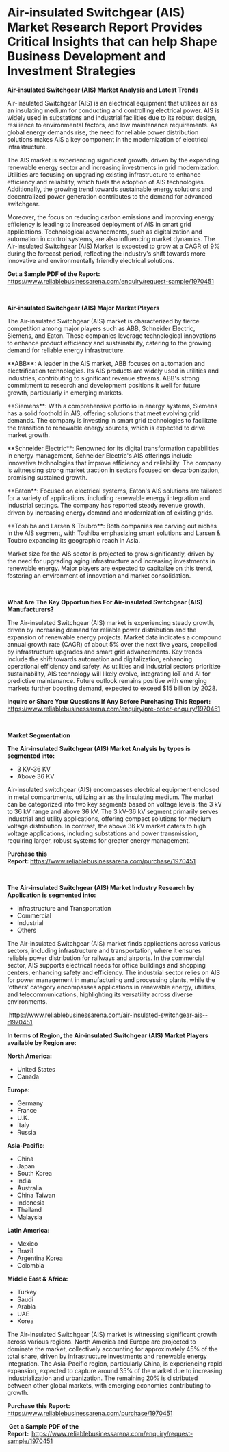<p><h1>Air-insulated Switchgear (AIS) Market Research Report Provides Critical Insights that can help Shape Business Development and Investment Strategies</h1></p><p><strong>Air-insulated Switchgear (AIS) Market Analysis and Latest Trends</strong></p>
<p><p>Air-insulated Switchgear (AIS) is an electrical equipment that utilizes air as an insulating medium for conducting and controlling electrical power. AIS is widely used in substations and industrial facilities due to its robust design, resilience to environmental factors, and low maintenance requirements. As global energy demands rise, the need for reliable power distribution solutions makes AIS a key component in the modernization of electrical infrastructure.</p><p>The AIS market is experiencing significant growth, driven by the expanding renewable energy sector and increasing investments in grid modernization. Utilities are focusing on upgrading existing infrastructure to enhance efficiency and reliability, which fuels the adoption of AIS technologies. Additionally, the growing trend towards sustainable energy solutions and decentralized power generation contributes to the demand for advanced switchgear.</p><p>Moreover, the focus on reducing carbon emissions and improving energy efficiency is leading to increased deployment of AIS in smart grid applications. Technological advancements, such as digitalization and automation in control systems, are also influencing market dynamics. The Air-insulated Switchgear (AIS) Market is expected to grow at a CAGR of 9% during the forecast period, reflecting the industry's shift towards more innovative and environmentally friendly electrical solutions.</p></p>
<p><strong>Get a Sample PDF of the Report:&nbsp;</strong> <a href="https://www.reliablebusinessarena.com/enquiry/request-sample/1970451?utm_campaign=2999&utm_medium=2&utm_source=Github&utm_content=ia&utm_term=16042025&utm_id=air-insulated-switchgear-ais">https://www.reliablebusinessarena.com/enquiry/request-sample/1970451</a></p>
<p>&nbsp;</p>
<p><strong>Air-insulated Switchgear (AIS) Major Market Players</strong></p>
<p><p>The Air-insulated Switchgear (AIS) market is characterized by fierce competition among major players such as ABB, Schneider Electric, Siemens, and Eaton. These companies leverage technological innovations to enhance product efficiency and sustainability, catering to the growing demand for reliable energy infrastructure.</p><p>**ABB**: A leader in the AIS market, ABB focuses on automation and electrification technologies. Its AIS products are widely used in utilities and industries, contributing to significant revenue streams. ABB's strong commitment to research and development positions it well for future growth, particularly in emerging markets.</p><p>**Siemens**: With a comprehensive portfolio in energy systems, Siemens has a solid foothold in AIS, offering solutions that meet evolving grid demands. The company is investing in smart grid technologies to facilitate the transition to renewable energy sources, which is expected to drive market growth.</p><p>**Schneider Electric**: Renowned for its digital transformation capabilities in energy management, Schneider Electric's AIS offerings include innovative technologies that improve efficiency and reliability. The company is witnessing strong market traction in sectors focused on decarbonization, promising sustained growth.</p><p>**Eaton**: Focused on electrical systems, Eaton's AIS solutions are tailored for a variety of applications, including renewable energy integration and industrial settings. The company has reported steady revenue growth, driven by increasing energy demand and modernization of existing grids.</p><p>**Toshiba and Larsen & Toubro**: Both companies are carving out niches in the AIS segment, with Toshiba emphasizing smart solutions and Larsen & Toubro expanding its geographic reach in Asia.</p><p>Market size for the AIS sector is projected to grow significantly, driven by the need for upgrading aging infrastructure and increasing investments in renewable energy. Major players are expected to capitalize on this trend, fostering an environment of innovation and market consolidation.</p></p>
<p>&nbsp;</p>
<p><strong>What Are The Key Opportunities For Air-insulated Switchgear (AIS) Manufacturers?</strong></p>
<p><p>The Air-insulated Switchgear (AIS) market is experiencing steady growth, driven by increasing demand for reliable power distribution and the expansion of renewable energy projects. Market data indicates a compound annual growth rate (CAGR) of about 5% over the next five years, propelled by infrastructure upgrades and smart grid advancements. Key trends include the shift towards automation and digitalization, enhancing operational efficiency and safety. As utilities and industrial sectors prioritize sustainability, AIS technology will likely evolve, integrating IoT and AI for predictive maintenance. Future outlook remains positive with emerging markets further boosting demand, expected to exceed $15 billion by 2028.</p></p>
<p><strong>Inquire or Share Your Questions If Any Before Purchasing This Report:</strong> <a href="https://www.reliablebusinessarena.com/enquiry/pre-order-enquiry/1970451?utm_campaign=2999&utm_medium=2&utm_source=Github&utm_content=ia&utm_term=16042025&utm_id=air-insulated-switchgear-ais">https://www.reliablebusinessarena.com/enquiry/pre-order-enquiry/1970451</a></p>
<p>&nbsp;</p>
<p><strong>Market Segmentation</strong></p>
<p><strong>The Air-insulated Switchgear (AIS) Market Analysis by types is segmented into:</strong></p>
<p><ul><li>3 KV-36 KV</li><li>Above 36 KV</li></ul></p>
<p><p>Air-insulated switchgear (AIS) encompasses electrical equipment enclosed in metal compartments, utilizing air as the insulating medium. The market can be categorized into two key segments based on voltage levels: the 3 kV to 36 kV range and above 36 kV. The 3 kV-36 kV segment primarily serves industrial and utility applications, offering compact solutions for medium voltage distribution. In contrast, the above 36 kV market caters to high voltage applications, including substations and power transmission, requiring larger, robust systems for greater energy management.</p></p>
<p><strong>Purchase this Report:&nbsp;</strong><a href="https://www.reliablebusinessarena.com/purchase/1970451?utm_campaign=2999&utm_medium=2&utm_source=Github&utm_content=ia&utm_term=16042025&utm_id=air-insulated-switchgear-ais">https://www.reliablebusinessarena.com/purchase/1970451</a></p>
<p>&nbsp;</p>
<p><strong>The Air-insulated Switchgear (AIS) Market Industry Research by Application is segmented into:</strong></p>
<p><ul><li>Infrastructure and Transportation</li><li>Commercial</li><li>Industrial</li><li>Others</li></ul></p>
<p><p>The Air-insulated Switchgear (AIS) market finds applications across various sectors, including infrastructure and transportation, where it ensures reliable power distribution for railways and airports. In the commercial sector, AIS supports electrical needs for office buildings and shopping centers, enhancing safety and efficiency. The industrial sector relies on AIS for power management in manufacturing and processing plants, while the 'others' category encompasses applications in renewable energy, utilities, and telecommunications, highlighting its versatility across diverse environments.</p></p>
<p><a href="https://www.reliablebusinessarena.com/air-insulated-switchgear-ais--r1970451?utm_campaign=2999&utm_medium=2&utm_source=Github&utm_content=ia&utm_term=16042025&utm_id=air-insulated-switchgear-ais">&nbsp;https://www.reliablebusinessarena.com/air-insulated-switchgear-ais--r1970451</a></p>
<p><strong>In terms of Region, the Air-insulated Switchgear (AIS) Market Players available by Region are:</strong></p>
<p>
    <p> <strong> North America: </strong>
        <ul>
            <li>United States</li>
            <li>Canada</li>
        </ul>
        </p> 
    <p> <strong> Europe: </strong>
        <ul>
            <li>Germany</li>
            <li>France</li>
            <li>U.K.</li>
            <li>Italy</li>
            <li>Russia</li>
        </ul>
        </p> 
    <p> <strong> Asia-Pacific: </strong>
        <ul>
            <li>China</li>
            <li>Japan</li>
            <li>South Korea</li>
            <li>India</li>
            <li>Australia</li>
            <li>China Taiwan</li>
            <li>Indonesia</li>
            <li>Thailand</li>
            <li>Malaysia</li>
        </ul>
        </p> 
    <p> <strong> Latin America: </strong>
        <ul>
            <li>Mexico</li>
            <li>Brazil</li>
            <li>Argentina Korea</li>
            <li>Colombia</li>
        </ul>
        </p> 
    <p> <strong> Middle East & Africa: </strong>
        <ul>
            <li>Turkey</li>
            <li>Saudi</li>
            <li>Arabia</li>
            <li>UAE</li>
            <li>Korea</li>
        </ul>
    </p>
    </p>
<p><p>The Air-Insulated Switchgear (AIS) market is witnessing significant growth across various regions. North America and Europe are projected to dominate the market, collectively accounting for approximately 45% of the total share, driven by infrastructure investments and renewable energy integration. The Asia-Pacific region, particularly China, is experiencing rapid expansion, expected to capture around 35% of the market due to increasing industrialization and urbanization. The remaining 20% is distributed between other global markets, with emerging economies contributing to growth.</p></p>
<p><strong>Purchase this Report: </strong><a href="https://www.reliablebusinessarena.com/purchase/1970451?utm_campaign=2999&utm_medium=2&utm_source=Github&utm_content=ia&utm_term=16042025&utm_id=air-insulated-switchgear-ais">https://www.reliablebusinessarena.com/purchase/1970451</a></p>
<p>&nbsp;<strong>Get a Sample PDF of the Report:&nbsp;&nbsp;</strong><a href="https://www.reliablebusinessarena.com/enquiry/request-sample/1970451?utm_campaign=2999&utm_medium=2&utm_source=Github&utm_content=ia&utm_term=16042025&utm_id=air-insulated-switchgear-ais">https://www.reliablebusinessarena.com/enquiry/request-sample/1970451</a></p>
<p><strong></strong></p>
<p><p></p><p></p><p></p></p>
